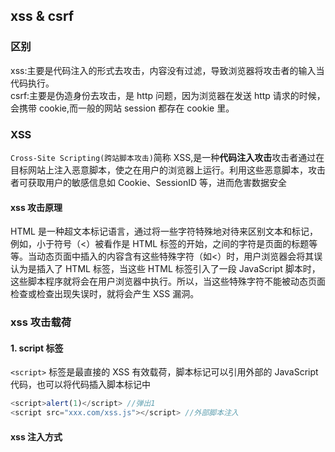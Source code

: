 ## xss & csrf

### 区别

xss:主要是代码注入的形式去攻击，内容没有过滤，导致浏览器将攻击者的输入当代码执行。<br/>
csrf:主要是伪造身份去攻击，是 http 问题，因为浏览器在发送 http 请求的时候，会携带 cookie,而一般的网站 session 都存在 cookie 里。

### XSS

`Cross-Site Scripting(跨站脚本攻击)`简称 XSS,是一种<b>代码注入攻击</b>攻击者通过在目标网站上注入恶意脚本，使之在用户的浏览器上运行。利用这些恶意脚本，攻击者可获取用户的敏感信息如 Cookie、SessionID 等，进而危害数据安全

#### xss 攻击原理

HTML 是一种超文本标记语言，通过将一些字符特殊地对待来区别文本和标记，例如，小于符号（<）被看作是 HTML 标签的开始，之间的字符是页面的标题等等。当动态页面中插入的内容含有这些特殊字符（如<）时，用户浏览器会将其误认为是插入了 HTML 标签，当这些 HTML 标签引入了一段 JavaScript 脚本时，这些脚本程序就将会在用户浏览器中执行。所以，当这些特殊字符不能被动态页面检查或检查出现失误时，就将会产生 XSS 漏洞。

### xss 攻击载荷

#### 1. script 标签

`<script>` 标签是最直接的 XSS 有效载荷，脚本标记可以引用外部的 JavaScript 代码，也可以将代码插入脚本标记中

```js
<script>alert(1)</script> //弹出1
<script src="xxx.com/xss.js"></script> //外部脚本注入
```

#### xss 注入方式
